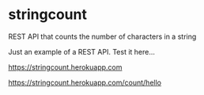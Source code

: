 # stringcount
REST API that counts the number of characters in a string

Just an example of a REST API.
Test it here... 

https://stringcount.herokuapp.com

https://stringcount.herokuapp.com/count/hello
